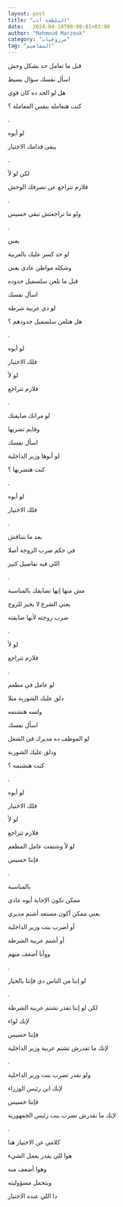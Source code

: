 ```yaml
---
layout: post
title: "البلطجة أدب"
date:   2024-04-10T00:00:01+03:00
author: "Mahmoud Marzouk"
category: "مرزوقيات"
tag: "المفاهيم"
---
```



قبل ما تعامل حد بشكل وحش

اسأل نفسك سؤال بسيط

هل لو الحد ده كان قوي

كنت هتعامله بنفس المعاملة ؟

.

لو أيوه

يبقى قدامك الاختيار

.

لكن لو لأ

فلازم تتراجع عن تصرفك الوحش

.

ولو ما تراجعتش تبقى خسيس

.

يعني

لو حد كسر عليك بالعربية

وشكله مواطن عادي يعني

قبل ما تلعن سلسفيل جدوده

اسأل نفسك

لو دي عربية شرطة

هل هتلعن سلسفيل جدودهم ؟

.

لو أيوه

فلك الاختيار

لو لأ

فلازم تتراجع

.

لو مراتك ضايقتك

وقايم تضربها

اسأل نفسك

لو أبوها وزير الداخلية

كنت هتضربها ؟

.

لو أيوه

فلك الاختيار

.

بعد ما نتناقش

في حكم ضرب الزوجة أصلا

اللي فيه تفاصيل كتير

.

مش منها إنها تضايقك بالمناسبة

يعني الشرع لا يجيز للزوج

ضرب زوجته لأنها ضايقته

.

لو لأ

فلازم تتراجع

.

لو عامل في مطعم

دلق عليك الشوربة مثلا

ولسه هتشتمه

اسأل نفسك

لو الموظف ده مديرك في الشغل

ودلق عليك الشوربة

كنت هتشتمه ؟

.

لو أيوه

فلك الاختيار

لو لأ

فلازم تتراجع

لو لأ وشتمت عامل المطعم

فإنتا خسيس

.

بالمناسبة

ممكن تكون الإجابة أيوه عادي

يعني ممكن أكون مستعد أشتم مديري

أو أضرب بنت وزير الداخلية

أو أشتم عربية الشرطة

ووأنا أضعف منهم

.

لو إنتا من الناس دي فإنتا بالخيار

.

لكن لو إنتا تقدر تشتم عربية الشرطة

لإنك لواء

فإنتا خسيس

لإنك ما تقدرش تشتم عربية وزير الداخلية

.

ولو تقدر تضرب بنت وزير الداخلية

لإنك ابن رئيس الوزراء

فإنتا خسيس

لإنك ما تقدرش تضرب بنت رئيس الجمهورية

.

كلامي عن الاختيار هنا

هوا للي يقدر يعمل الشيء

وهوا أضعف منه

ويتحمل مسؤوليته

دا اللي عنده الاختيار

